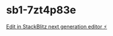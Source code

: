 # sb1-7zt4p83e

[Edit in StackBlitz next generation editor ⚡️](https://stackblitz.com/~/github.com/Kelvin2602/sb1-7zt4p83e)